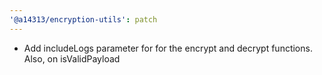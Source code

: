 ```yaml
---
'@a14313/encryption-utils': patch
---
```


- Add includeLogs parameter for for the encrypt and decrypt functions. Also, on isValidPayload
